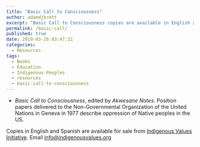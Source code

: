 ```yaml
---
title: "Basic Call to Consciousness"
author: adamdjbrett
excerpt: "Basic Call to Consciousness copies are available in English and Spanish."
permalink: /basic-call/
published: true
date: 2019-03-26 03:47:22
categories:
  - Resources
tags:
  - Books
  - Education
  - Indigenous-Peoples
  - resources
  - basic-call-to-consciousness
---
```


- _Basic Call to Consciousness_, edited by _Akwesane Notes_. Position papers delivered to the Non-Governmental Organization of the United Nations in Geneva in 1977 describe oppression of Native peoples in the US.

Copies in English and Spanish are available for sale from [Indigenous Values Initiative](https://indigenousvalues.org). Email [info@indigenousvalues.org](mailto:info@indigenousvalues.org)
